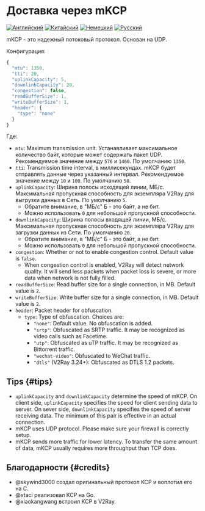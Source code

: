 # Доставка через mKCP

[![Английский](../../resources/english.svg)](https://www.v2ray.com/en/configuration/transport/mkcp.html) [![Китайский](../../resources/chinese.svg)](https://www.v2ray.com/chapter_02/transport/mkcp.html) [![Немецкий](../../resources/german.svg)](https://www.v2ray.com/de/configuration/transport/mkcp.html) [![Русский](../../resources/russian.svg)](https://www.v2ray.com/ru/configuration/transport/mkcp.html)

mKCP - это надежный потоковый протокол. Основан на UDP.

Конфигурация:

```javascript
{
  "mtu": 1350,
  "tti": 20,
  "uplinkCapacity": 5,
  "downlinkCapacity": 20,
  "congestion": false,
  "readBufferSize": 1,
  "writeBufferSize": 1,
  "header": {
    "type": "none"
  }
}
```

Где:

* `mtu`: Maximum transmission unit. Устанавливает максимальное количество байт, которые может содержать пакет UDP. Рекомендуемое значение между `576` и `1460`. По умолчанию `1350`.
* `tti`: Transmission time interval, в миллисекундах. mKCP будет отправлять данные через указанный интервал. Рекомендуемое значение между `10` и `100`. По умолчанию `50`.
* `uplinkCapacity`: Ширина полосы исходящей линии, МБ/с. Максимальная пропускная способность для экземпляра V2Ray для выгрузки данных в Сеть. По умолчанию `5`. 
  * Обратите внимание, в "МБ/с" Б - это байт, а не бит.
  * Можно использовать `0` для небольшой пропускной способности.
* `downlinkCapacity`: Ширина полосы входящей линии, МБ/с. Максимальная пропускная способность для экземпляра V2Ray для загрузки данных из Сети. По умолчанию `20`. 
  * Обратите внимание, в "МБ/с" Б - это байт, а не бит.
  * Можно использовать `0` для небольшой пропускной способности.
* `congestion`: Whether or not to enable congestion control. Default value is `false`. 
  * When congestion control is enabled, V2Ray will detect network quality. It will send less packets when packet loss is severe, or more data when network is not fully filled.
* `readBufferSize`: Read buffer size for a single connection, in MB. Default value is `2`.
* `writeBufferSize`: Write buffer size for a single connection, in MB. Default value is `2`.
* `header`: Packet header for obfuscation. 
  * `type`: Type of obfuscation. Choices are: 
    * `"none"`: Default value. No obfuscation is added.
    * `"srtp"`: Obfuscated as SRTP traffic. It may be recognized as video calls such as Facetime.
    * `"utp"`: Obfuscated as uTP traffic. It may be recognized as Bittorrent traffic.
    * `"wechat-video"`: Obfuscated to WeChat traffic.
    * `"dtls"` (V2Ray 3.24+): Obfuscated as DTLS 1.2 packets.

## Tips {#tips}

* `uplinkCapacity` and `downlinkCapacity` determine the speed of mKCP. On client side, `uplinkCapacity` specifies the speed for client sending data to server. On sever side, `downlinkCapacity` specifies the speed of server receiving data. The minimum of this pair is effective in an actual connection.
* mKCP uses UDP protocol. Please make sure your firewall is correctly setup.
* mKCP sends more traffic for lower latency. To transfer the same amount of data, mKCP usually requires more throughput than TCP does.

## Благодарности {#credits}

* @skywind3000 создал оригинальный протокол KCP и воплотил его на C.
* @xtaci реализовал KCP на Go.
* @xiaokangwang встроил KCP в V2Ray.